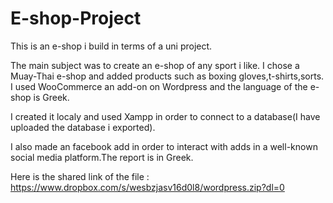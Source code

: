# E-shop-Project

This is an e-shop i build in terms of a uni project.

The main subject was to create an e-shop of any sport i like. I chose a Muay-Thai e-shop and added products such as boxing gloves,t-shirts,sorts.
I used WooCommerce an add-on on Wordpress and the language of the e-shop is Greek.

I created it localy and used Xampp in order to connect to a database(I have uploaded the database i exported).

I also made an facebook add in order to interact with adds in a well-known social media platform.The report is in Greek.

Here is the shared link of the file : https://www.dropbox.com/s/wesbzjasv16d0l8/wordpress.zip?dl=0
